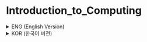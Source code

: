 # Introduction_to_Computing


<details>
<summary>ENG (English Version)</summary>

1. Our Society with Artificial Intelligence  
2. Computer Overview  
3. Representation of Information  
4. Computer Architecture  
5. Operating Systems and Applications  
6. Artificial Intelligence and Deep Learning  
7. Computational Thinking and Problem Solving  
8. Programming Languages  
9. Databases  
10. Computer Networks and the World Wide Web  
11. The Fourth Industrial Revolution and Advanced Technologies  
12. Introduction to Multimedia  
13. Information Security  

</details>

<details>
<summary>KOR (한국어 버전)</summary>

1. 인공지능과 함께하는 우리 사회  
2. 컴퓨터 개요  
3. 정보의 표현  
4. 컴퓨터 구조  
5. 운영체제와 활용  
6. 인공지능과 딥러닝  
7. 컴퓨팅 사고력과 문제해결  
8. 프로그래밍 언어  
9. 데이터베이스  
10. 컴퓨터 네트워크와 월드와이드웹  
11. 제4차 산업혁명과 첨단기술  
12. 멀티미디어 개론  
13. 정보보안  

</details>
